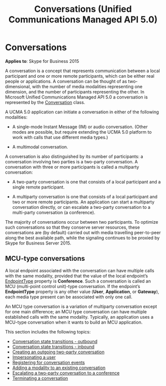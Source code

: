 ﻿---
title: Conversations (Unified Communications Managed API 5.0)
TOCTitle: Conversations
ms:assetid: cf285a40-d78a-4280-8760-4329e4ef7c86
ms:mtpsurl: https://msdn.microsoft.com/library/Dn465985(v=office.16)
ms:contentKeyID: 65239913
ms.date: 07/27/2015
mtps_version: v=office.16
---

# Conversations

**Applies to**: Skype for Business 2015

A conversation is a concept that represents communication between a local participant and one or more remote participants, which can be either real people or applications. A conversation can be thought of as two-dimensional, with the number of media modalities representing one dimension, and the number of participants representing the other. In Microsoft Unified Communications Managed API 5.0 a conversation is represented by the [Conversation](https://msdn.microsoft.com/library/hh349224\(v=office.16\)) class.

A UCMA 5.0 application can initiate a conversation in either of the following modalities:

- A single-mode Instant Message (IM) or audio conversation. (Other modes are possible, but require extending the UCMA 5.0 platform to work with calls that use different media types.)

- A multimodal conversation.

A conversation is also distinguished by its number of participants: a conversation involving two parties is a two-party conversation. A conversation with three or more participants is called a multiparty conversation:

- A two-party conversation is one that consists of a local participant and a single remote participant.

- A multiparty conversation is one that consists of a local participant and two or more remote participants. An application can start a multiparty conversation directly, or can escalate a two-party conversation to a multi-party conversation (a conference).

The majority of conversations occur between two participants. To optimize such conversations so that they conserve server resources, these conversations are (by default) carried out with media travelling peer-to-peer along the best available path, while the signaling continues to be proxied by Skype for Business Server 2015.

## MCU-type conversations

A local endpoint associated with the conversation can have multiple calls with the same modality, provided that the value of the local endpoint’s [EndpointType](https://msdn.microsoft.com/library/hh380871\(v=office.16\)) property is **Conference**. Such a conversation is called an MCU (multi-point control unit)-type conversation. If the endpoint’s **EndpointType** property is any other value (**User**, **Application**, or **Gateway**), each media type present can be associated with only one call.

An MCU type conversation is a variation of multiparty conversation except for one main difference; an MCU type conversation can have multiple established calls with the same modality. Typically, an application uses a MCU-type conversation when it wants to build an MCU application.

This section includes the following topics:

- [Conversation state transitions - outbound](conversation-state-transitions-outbound.md)
- [Conversation state transitions - inbound](conversation-state-transitions-inbound.md)
- [Creating an outgoing two-party conversation](creating-an-outgoing-two-party-conversation.md)
- [Impersonating a user](impersonating-a-user.md)
- [Registering for conversation events](registering-for-conversation-events.md)
- [Adding a modality to an existing conversation](adding-a-modality-to-an-existing-conversation.md)
- [Escalating a two-party conversation to a conference](escalating-a-two-party-conversation-to-a-conference.md)
- [Terminating a conversation](terminating-a-conversation.md)

